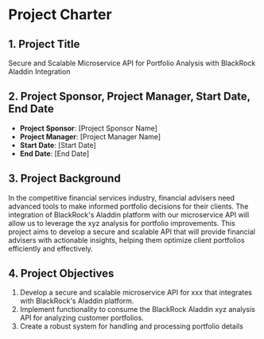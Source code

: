 # Project Charter

## 1. Project Title
Secure and Scalable Microservice API for Portfolio Analysis with BlackRock Aladdin Integration

## 2. Project Sponsor, Project Manager, Start Date, End Date
- **Project Sponsor**: [Project Sponsor Name]
- **Project Manager**: [Project Manager Name]
- **Start Date**: [Start Date]
- **End Date**: [End Date]

## 3. Project Background
In the competitive financial services industry, financial advisers need advanced tools to make informed portfolio decisions for their clients. The integration of BlackRock's Aladdin platform with our microservice API will allow us to leverage the xyz analysis for portfolio improvements. This project aims to develop a secure and scalable API that will provide financial advisers with actionable insights, helping them optimize client portfolios efficiently and effectively.

## 4. Project Objectives
1. Develop a secure and scalable microservice API for xxx that integrates with BlackRock's Aladdin platform.
2. Implement functionality to consume the BlackRock Aladdin xyz analysis API for analyzing customer portfolios.
3. Create a robust system for handling and processing portfolio details